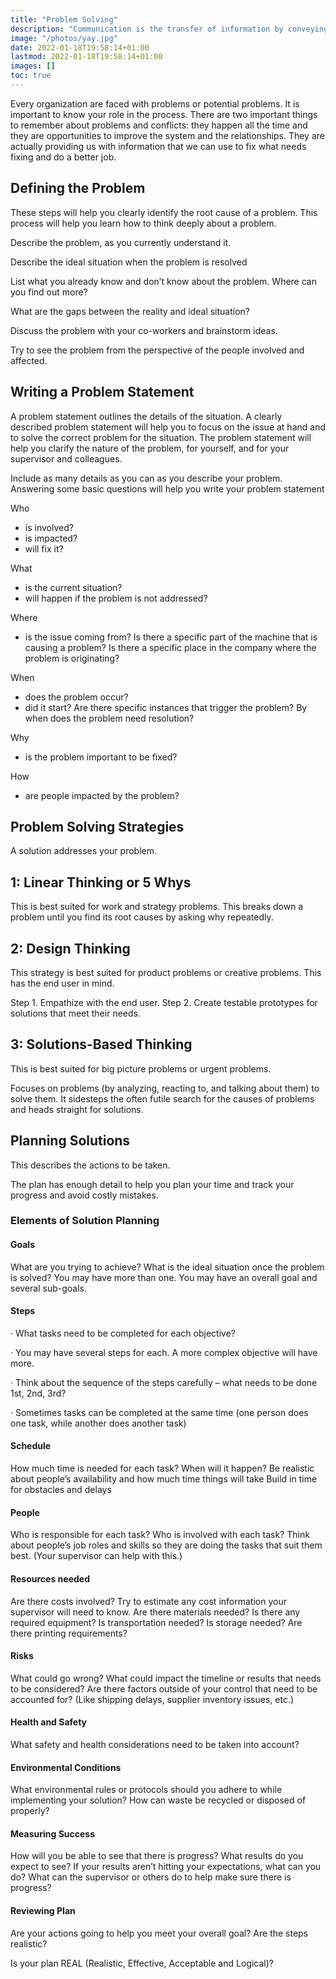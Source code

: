 ```yaml
---
title: "Problem Solving"
description: "Communication is the transfer of information by conveying intended meaning to another entity through the use of mutually-understood means"
image: "/photos/yay.jpg"
date: 2022-01-18T19:58:14+01:00
lastmod: 2022-01-18T19:58:14+01:00
images: []
toc: true
---
```




Every organization are faced with problems or potential problems. It is important to know your role in the process. There are two important things to remember about problems and conflicts: they happen all the time and they are opportunities to improve the system and the relationships. They are actually providing us with information that we can use to fix what needs fixing and do a better job.


## Defining the Problem

These steps will help you clearly identify the root cause of a problem. This process will help you learn how to think deeply about a problem.

Describe the problem, as you currently understand it.

Describe the ideal situation when the problem is resolved

List what you already know and don’t know about the problem. Where can you find out more?

What are the gaps between the reality and ideal situation?

Discuss the problem with your co-workers and brainstorm ideas.

Try to see the problem from the perspective of the people involved and affected.



## Writing a Problem Statement

A problem statement outlines the details of the situation. A clearly described problem statement will help you to focus on the issue at hand and to solve the correct problem for the situation. The problem statement will help you clarify the nature of the problem, for yourself, and for your supervisor and colleagues.

Include as many details as you can as you describe your problem. Answering some basic questions will help you write your problem statement

Who
- is involved?
- is impacted?
- will fix it?

What
- is the current situation?
- will happen if the problem is not addressed?

Where
- is the issue coming from?
Is there a specific part of the machine that is causing a problem?
Is there a specific place in the company where the problem is originating?

When
- does the problem occur?
- did it start?
Are there specific instances that trigger the problem?
By when does the problem need resolution?


Why
- is the problem important to be fixed?


How
- are people impacted by the problem?




## Problem Solving Strategies


A solution addresses your problem.

<!--  It may address the root cause of the problem  or be a workaround that still allows you to complete your task without immediately solving the problem. Ultimately you want to be addressing the root cause of the problem so it doesn’t happen again.
Solutions may involve interim containment measures to stop the immediate problem, corrective actions that address the root cause, and long-term preventative measures to avoid future problems. -->

## 1: Linear Thinking or 5 Whys
 
This is best suited for work and strategy problems. This breaks down a problem until you find its root causes by asking why repeatedly.


## 2: Design Thinking
 
This strategy is best suited for product problems or creative problems. This has the end user in mind.

Step 1. Empathize with the end user.
Step 2. Create testable prototypes for solutions that meet their needs.


## 3: Solutions-Based Thinking
 
This is best suited for big picture problems or urgent problems. 

Focuses on problems (by analyzing, reacting to, and talking about them) to solve them. It sidesteps the often futile search for the causes of problems and heads straight for solutions.



## Planning Solutions

This describes the actions to be taken. 

The plan has enough detail to help you plan your time and track your progress and avoid costly mistakes.


### Elements of Solution Planning 


#### Goals

What are you trying to achieve?
What is the ideal situation once the problem is solved?
You may have more than one. You may have an overall goal and several sub-goals.


#### Steps

·      What tasks need to be completed for each objective?

·      You may have several steps for each. A more complex objective will have more.

·      Think about the sequence of the steps carefully – what needs to be done 1st, 2nd, 3rd?

·      Sometimes tasks can be completed at the same time (one person does one task, while another does another task)


#### Schedule

How much time is needed for each task?
When will it happen?
Be realistic about people’s availability and how much time things will take
 Build in time for obstacles and delays


#### People

Who is responsible for each task?
Who is involved with each task?
Think about people’s job roles and skills so they are doing the tasks that suit them best. (Your supervisor can help with this.)


#### Resources needed

Are there costs involved? Try to estimate any cost information your supervisor will need to know.
Are there materials needed?
Is there any required equipment?
Is transportation needed?
Is storage needed?
Are there printing requirements?


#### Risks

What could go wrong?
What could impact the timeline or results that needs to be considered?
Are there factors outside of your control that need to be accounted for? (Like shipping delays, supplier inventory issues, etc.)


#### Health and Safety

What safety and health considerations need to be taken into account?


#### Environmental Conditions

What environmental rules or protocols should you adhere to while implementing your solution?
How can waste be recycled or disposed of properly?


#### Measuring Success

How will you be able to see that there is progress? What results do you expect to see?
If your results aren’t hitting your expectations, what can you do?
What can the supervisor or others do to help make sure there is progress?
 

#### Reviewing Plan

Are your actions going to help you meet your overall goal?
Are the steps realistic?

Is your plan REAL (Realistic, Effective, Acceptable and Logical)?

